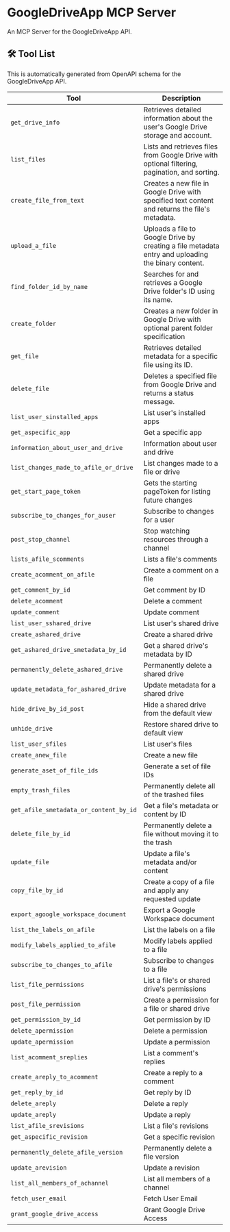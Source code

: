 # GoogleDriveApp MCP Server

An MCP Server for the GoogleDriveApp API.

## 🛠️ Tool List

This is automatically generated from OpenAPI schema for the GoogleDriveApp API.


| Tool | Description |
|------|-------------|
| `get_drive_info` | Retrieves detailed information about the user's Google Drive storage and account. |
| `list_files` | Lists and retrieves files from Google Drive with optional filtering, pagination, and sorting. |
| `create_file_from_text` | Creates a new file in Google Drive with specified text content and returns the file's metadata. |
| `upload_a_file` | Uploads a file to Google Drive by creating a file metadata entry and uploading the binary content. |
| `find_folder_id_by_name` | Searches for and retrieves a Google Drive folder's ID using its name. |
| `create_folder` | Creates a new folder in Google Drive with optional parent folder specification |
| `get_file` | Retrieves detailed metadata for a specific file using its ID. |
| `delete_file` | Deletes a specified file from Google Drive and returns a status message. |
| `list_user_sinstalled_apps` | List user's installed apps |
| `get_aspecific_app` | Get a specific app |
| `information_about_user_and_drive` | Information about user and drive |
| `list_changes_made_to_afile_or_drive` | List changes made to a file or drive |
| `get_start_page_token` | Gets the starting pageToken for listing future changes |
| `subscribe_to_changes_for_auser` | Subscribe to changes for a user |
| `post_stop_channel` | Stop watching resources through a channel |
| `lists_afile_scomments` | Lists a file's comments |
| `create_acomment_on_afile` | Create a comment on a file |
| `get_comment_by_id` | Get comment by ID |
| `delete_acomment` | Delete a comment |
| `update_comment` | Update comment |
| `list_user_sshared_drive` | List user's shared drive |
| `create_ashared_drive` | Create a shared drive |
| `get_ashared_drive_smetadata_by_id` | Get a shared drive's metadata by ID |
| `permanently_delete_ashared_drive` | Permanently delete a shared drive |
| `update_metadata_for_ashared_drive` | Update metadata for a shared drive |
| `hide_drive_by_id_post` | Hide a shared drive from the default view |
| `unhide_drive` | Restore shared drive to default view |
| `list_user_sfiles` | List user's files |
| `create_anew_file` | Create a new file |
| `generate_aset_of_file_ids` | Generate a set of file IDs |
| `empty_trash_files` | Permanently delete all of the trashed files |
| `get_afile_smetadata_or_content_by_id` | Get a file's metadata or content by ID |
| `delete_file_by_id` | Permanently delete a file without moving it to the trash |
| `update_file` | Update a file's metadata and/or content |
| `copy_file_by_id` | Create a copy of a file and apply any requested update |
| `export_agoogle_workspace_document` | Export a Google Workspace document |
| `list_the_labels_on_afile` | List the labels on a file |
| `modify_labels_applied_to_afile` | Modify labels applied to a file |
| `subscribe_to_changes_to_afile` | Subscribe to changes to a file |
| `list_file_permissions` | List a file's or shared drive's permissions |
| `post_file_permission` | Create a permission for a file or shared drive |
| `get_permission_by_id` | Get permission by ID |
| `delete_apermission` | Delete a permission |
| `update_apermission` | Update a permission |
| `list_acomment_sreplies` | List a comment's replies |
| `create_areply_to_acomment` | Create a reply to a comment |
| `get_reply_by_id` | Get reply by ID |
| `delete_areply` | Delete a reply |
| `update_areply` | Update a reply |
| `list_afile_srevisions` | List a file's revisions |
| `get_aspecific_revision` | Get a specific revision |
| `permanently_delete_afile_version` | Permanently delete a file version |
| `update_arevision` | Update a revision |
| `list_all_members_of_achannel` | List all members of a channel |
| `fetch_user_email` | Fetch User Email |
| `grant_google_drive_access` | Grant Google Drive Access |
